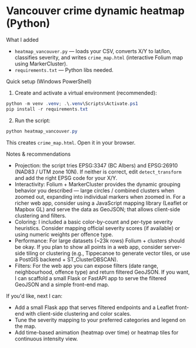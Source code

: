 # Vancouver crime dynamic heatmap (Python)

What I added

- `heatmap_vancouver.py` — loads your CSV, converts X/Y to lat/lon, classifies severity, and writes `crime_map.html` (interactive Folium map using MarkerCluster).
- `requirements.txt` — Python libs needed.

Quick setup (Windows PowerShell)

1. Create and activate a virtual environment (recommended):

```powershell
python -m venv .venv; .\.venv\Scripts\Activate.ps1
pip install -r requirements.txt
```

2. Run the script:

```powershell
python heatmap_vancouver.py
```

This creates `crime_map.html`. Open it in your browser.

Notes & recommendations

- Projection: the script tries EPSG:3347 (BC Albers) and EPSG:26910 (NAD83 / UTM zone 10N). If neither is correct, edit `detect_transform` and add the right EPSG code for your X/Y.
- Interactivity: Folium + MarkerCluster provides the dynamic grouping behavior you described — large circles / combined clusters when zoomed out, expanding into individual markers when zoomed in. For a richer web app, consider using a JavaScript mapping library (Leaflet or Mapbox GL) and serve the data as GeoJSON; that allows client-side clustering and filters.
- Coloring: I included a basic color-by-count and per-type severity heuristics. Consider mapping official severity scores (if available) or using numeric weights per offence type.
- Performance: For large datasets (~23k rows) Folium + clusters should be okay. If you plan to show all points in a web app, consider server-side tiling or clustering (e.g., Tippecanoe to generate vector tiles, or use a PostGIS backend + ST_ClusterDBSCAN).
- Filters: For the web app you can expose filters (date range, neighbourhood, offence type) and return filtered GeoJSON. If you want, I can scaffold a small Flask or FastAPI app to serve the filtered GeoJSON and a simple front-end map.

If you'd like, next I can:

- Add a small Flask app that serves filtered endpoints and a Leaflet front-end with client-side clustering and color scales.
- Tune the severity mapping to your preferred categories and legend on the map.
- Add time-based animation (heatmap over time) or heatmap tiles for continuous intensity view.
